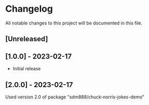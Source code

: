 # Changelog

All notable changes to this project will be documented in this file.

## [Unreleased]

## [1.0.0] - 2023-02-17
- Initial release

## [2.0.0] - 2023-02-17
Used version 2.0 of package "sdm888/chuck-norris-jokes-demo"